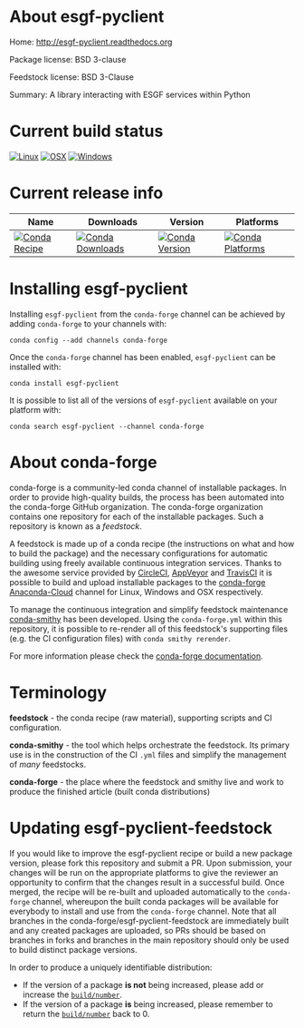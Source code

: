 About esgf-pyclient
===================

Home: http://esgf-pyclient.readthedocs.org

Package license: BSD 3-clause

Feedstock license: BSD 3-Clause

Summary: A library interacting with ESGF services within Python



Current build status
====================

[![Linux](https://img.shields.io/circleci/project/github/conda-forge/esgf-pyclient-feedstock/master.svg?label=Linux)](https://circleci.com/gh/conda-forge/esgf-pyclient-feedstock)
[![OSX](https://img.shields.io/travis/conda-forge/esgf-pyclient-feedstock/master.svg?label=macOS)](https://travis-ci.org/conda-forge/esgf-pyclient-feedstock)
[![Windows](https://img.shields.io/appveyor/ci/conda-forge/esgf-pyclient-feedstock/master.svg?label=Windows)](https://ci.appveyor.com/project/conda-forge/esgf-pyclient-feedstock/branch/master)

Current release info
====================

| Name | Downloads | Version | Platforms |
| --- | --- | --- | --- |
| [![Conda Recipe](https://img.shields.io/badge/recipe-esgf--pyclient-green.svg)](https://anaconda.org/conda-forge/esgf-pyclient) | [![Conda Downloads](https://img.shields.io/conda/dn/conda-forge/esgf-pyclient.svg)](https://anaconda.org/conda-forge/esgf-pyclient) | [![Conda Version](https://img.shields.io/conda/vn/conda-forge/esgf-pyclient.svg)](https://anaconda.org/conda-forge/esgf-pyclient) | [![Conda Platforms](https://img.shields.io/conda/pn/conda-forge/esgf-pyclient.svg)](https://anaconda.org/conda-forge/esgf-pyclient) |

Installing esgf-pyclient
========================

Installing `esgf-pyclient` from the `conda-forge` channel can be achieved by adding `conda-forge` to your channels with:

```
conda config --add channels conda-forge
```

Once the `conda-forge` channel has been enabled, `esgf-pyclient` can be installed with:

```
conda install esgf-pyclient
```

It is possible to list all of the versions of `esgf-pyclient` available on your platform with:

```
conda search esgf-pyclient --channel conda-forge
```


About conda-forge
=================

conda-forge is a community-led conda channel of installable packages.
In order to provide high-quality builds, the process has been automated into the
conda-forge GitHub organization. The conda-forge organization contains one repository
for each of the installable packages. Such a repository is known as a *feedstock*.

A feedstock is made up of a conda recipe (the instructions on what and how to build
the package) and the necessary configurations for automatic building using freely
available continuous integration services. Thanks to the awesome service provided by
[CircleCI](https://circleci.com/), [AppVeyor](https://www.appveyor.com/)
and [TravisCI](https://travis-ci.org/) it is possible to build and upload installable
packages to the [conda-forge](https://anaconda.org/conda-forge)
[Anaconda-Cloud](https://anaconda.org/) channel for Linux, Windows and OSX respectively.

To manage the continuous integration and simplify feedstock maintenance
[conda-smithy](https://github.com/conda-forge/conda-smithy) has been developed.
Using the ``conda-forge.yml`` within this repository, it is possible to re-render all of
this feedstock's supporting files (e.g. the CI configuration files) with ``conda smithy rerender``.

For more information please check the [conda-forge documentation](https://conda-forge.org/docs/).

Terminology
===========

**feedstock** - the conda recipe (raw material), supporting scripts and CI configuration.

**conda-smithy** - the tool which helps orchestrate the feedstock.
                   Its primary use is in the construction of the CI ``.yml`` files
                   and simplify the management of *many* feedstocks.

**conda-forge** - the place where the feedstock and smithy live and work to
                  produce the finished article (built conda distributions)


Updating esgf-pyclient-feedstock
================================

If you would like to improve the esgf-pyclient recipe or build a new
package version, please fork this repository and submit a PR. Upon submission,
your changes will be run on the appropriate platforms to give the reviewer an
opportunity to confirm that the changes result in a successful build. Once
merged, the recipe will be re-built and uploaded automatically to the
`conda-forge` channel, whereupon the built conda packages will be available for
everybody to install and use from the `conda-forge` channel.
Note that all branches in the conda-forge/esgf-pyclient-feedstock are
immediately built and any created packages are uploaded, so PRs should be based
on branches in forks and branches in the main repository should only be used to
build distinct package versions.

In order to produce a uniquely identifiable distribution:
 * If the version of a package **is not** being increased, please add or increase
   the [``build/number``](https://conda.io/docs/user-guide/tasks/build-packages/define-metadata.html#build-number-and-string).
 * If the version of a package **is** being increased, please remember to return
   the [``build/number``](https://conda.io/docs/user-guide/tasks/build-packages/define-metadata.html#build-number-and-string)
   back to 0.
